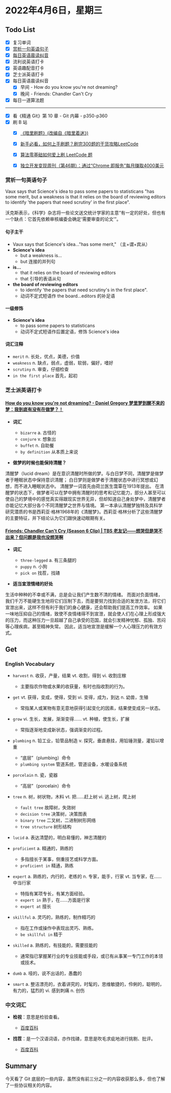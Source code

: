 # 2022年4月6日，星期三
## Todo List

- [x] 复习单词
- [x] [赏析一句英语句子](#赏析一句英语句子)
- [x] [每日英语晨读纠音](#每日英语晨读纠音)
- [x] 流利说英语打卡
- [x] 英语趣配音打卡
- [x] 芝士派英语打卡
- [x] 每日英语晨读纠音
  - [x] 早间 - How do you know you're not dreaming?
  - [x] 晚间 - Friends: Chandler Can't Cry
- [x] 每日一道算法题
--------
- [x] 看《精通 Git》第 10 章 - Git 内幕 - p350-p360
- [x] 刷 B 站
  - [x] [《暗里刷题》(改编自《暗里着迷》)](https://b23.tv/DfDhXca)
  - [x] [新手必看，如何上手刷题？刷完300题的干货攻略LeetCode](https://b23.tv/ViAbjDA)
  - [x] [算法零基础如何爱上刷 LeetCode 题](https://b23.tv/8wGebbd)
  - [x] [独立开发变现周刊（第46期）：通过“Chrome 即服务”每月赚取4000美元](https://b23.tv/0hvJw6C)


### 赏析一句英语句子

Vaux says that Science's idea to pass some papers to statisticans "has some merit, but a weakness is that it relies on the board of reviewing editors to identify 'the papers that need scrutiny' in the first place".

沃克斯表示，《科学》杂志将一些论文送交统计学家的主意“有一定的好处，但也有一个缺点：它首先依赖审核编委会确定‘需要审查的论文’”。

#### 句子主干

- Vaux says that Science's idea..."has some merit," （主+谓+宾从）
- **Science's idea**
  - but a weakness is...
  - but 连接的并列句
- **is...**
  - that it relies on the board of reviewing editors
  - that 引导的表语从句
- **the board of reviewing editors**
  - to identify 'the papers that need scrutiny's in the first place".
  - 动词不定式短语作 the board...editors 的补足语


#### 一级修饰

- **Science's idea**
  - to pass some papers to statisticans
  - 动词不定式短语作后置定语，修饰 Science's idea

#### 词汇注释

- `merit` n. 长处，优点，美德，价值
- `weakness` n. 缺点，弱点，虚弱，软弱，偏好，嗜好
- `scrutiny` n. 审查，仔细检查
- `in the first place` 首先，起初

### 芝士派英语打卡

#### [How do you know you're not dreaming? - Daniel Gregory 梦里梦到醒不来的梦：我到底有没有在做梦？！](https://reading.baicizhan.com/h5/listen-movie.html?id=599&wxapp=mint_danni_ear#/home)

- **词汇**

  - `bizarre` a. 古怪的
  - `conjure` v. 想象出
  - `buffet` n. 自助餐
  - `by definition` 从本质上来说

- **做梦的时候也能保持清醒？**

清醒梦（lucid dream）是在意识清醒时所做的梦。与白日梦不同，清醒梦是做梦者于睡眠状态中保持意识清醒；
白日梦则是做梦者于清醒状态中进行冥想或幻想，而不进入睡眠状态中。
清醒梦一词首先由荷兰医生霭覃在1913年提出。
在清醒梦的状态下，做梦者可以在梦中拥有清醒时的思考和记忆能力，部分人甚至可以使自己的梦境中的感觉真实得跟现实世界无异，但却知道自己身处梦中，清醒梦者亦能记忆大部分各个不同清醒梦之世界与情境。
第一本承认清醒梦独特及具科学研究潜质的书是西莉亚·格林1968年的《清醒梦》。西莉亚·格林分析了这些清醒梦的主要特征，并下结论认为它们跟快速动眼期有关。

#### [Friends: Chandler Can't Cry (Season 6 Clip) | TBS 老友记——想哭但是哭不出来？但问题是我也没想哭啊](http://reading.baicizhan.com/h5/listen-movie.html?id=600&wxapp=mint_danni_ear#/home)

- **词汇**

  - `three-legged` a. 有三条腿的
  - `puppy` n. 小狗
  - `pick on` 找茬，找碴

- **适当宣泄情绪的好处**

生活中种种的不幸或不满，总是会让我们产生数不清的情绪。
而面对负面情绪，我们千万不能硬生生地将它们压制下去，而是要努力找到合适的发泄方法，将它们宣泄出来，这样不但有利于我们的身心健康，还会帮助我们提高工作效率。
如果一味地压抑自己的情绪，致使不良情绪得不到宣泄，就会使人们在心理上形成强大的压力，而这种压力一旦超越了自己承受的范国，就会引发精神忧郁、孤独、苦闷等心理疾病，甚至精神失常。
因此，适当地宣泄是缓解一个人心理压力的有效方式。

## Get
### English Vocabulary

- `harvest` n. 收获，产量，结果 vt. 收割，得到 vi. 收割庄稼
  - 主要指农作物或水果的收获量，有时也指收割的行为。

- `get` vt. 获得，变成，使得，受到 vi. 变得，成为，到达 n. 幼兽，生殖
  - 常指某人或某物有意无意地获得引起变化的因素，结果使变成另一状态。

- `grow` vi. 生长，发展，渐渐变得…… vt. 种植，使生长，扩展
  - 常指逐渐地变成新状态，强调渐变的过程。

- `plumbing` n. 铅工业，铅管品制造 v. 探究，垂直悬挂，用铅锤测量，灌铅以增重
  - “底层”（plumbing）命令
  - `plumbing system` 管道系统，管道设备，水暖设备系统

- `porcelain` n. 瓷，瓷器
  - “高层”（porcelain）命令

- `tree` n. 树，树状物，木料 vt. 把……赶上树 vi. 逃上树，爬上树
  - `fault tree` 故障树，失效树
  - `decision tree` 决策树，决策图表
  - `binary tree` 二叉树，二进制树形网络
  - `tree structure` 树形结构

- `lucid` a. 表达清楚的，明白易懂的，神志清醒的

- `proficient` a. 精通的，熟练的
  - 多指擅长于某事，侧重技艺或科学方面。
  - `proficient in` 精通，熟练

- `expert` a. 熟练的，内行的，老练的 n. 专家，能手，行家 vt. 当专家，在……中当行家
  - 特指有某项专长，有某方面经验。
  - `expert in` 熟于，在……方面是行家
  - `expert at` 擅长

- `skillful` a. 灵巧的，熟练的，制作精巧的
  - 指在工作或操作中表现出灵巧、熟练。
  - `be skillful in` 精于

- `skilled` a. 熟练的，有技能的，需要技能的
  - 通常指已掌握某行业的专业技能或手段，或已有从事某一专门工作的本领或技术。

- `dumb` a. 哑的，说不出话的，愚蠢的
- `smart` a. 整洁漂亮的，衣着讲究的，时髦的，思维敏捷的，伶俐的，聪明的，有力的，猛烈的 vi. 感到刺痛 n. 创伤


### 中文词汇

- **检视**：意思是检验查看。
  - [百度百科](https://baike.baidu.com/item/检视/6592456)

- **找茬**：是一个汉语词语，亦作找碴，意思是吹毛求疵地进行挑剔、批评。
  - [百度百科](https://baike.baidu.com/item/找茬/1131722)

## Summary

今天看了 Git 底层的一些内容，虽然没有前三分之一的内容收获那么多，但也了解了一些协议相关的内容。
